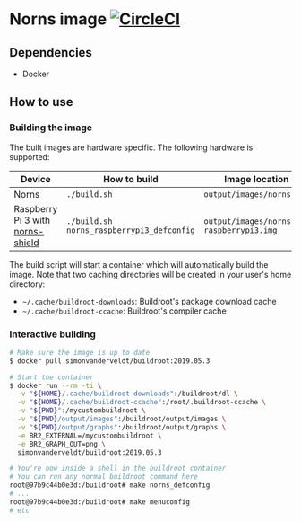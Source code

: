 # Norns image [![CircleCI](https://circleci.com/gh/simonvanderveldt/norns-image.svg?style=svg)](https://circleci.com/gh/simonvanderveldt/norns-image)

## Dependencies
- Docker

## How to use

### Building the image
The built images are hardware specific. The following hardware is supported:

| Device                                                                     | How to build                              | Image location                         |
|----------------------------------------------------------------------------|-------------------------------------------|----------------------------------------|
| Norns                                                                      | `./build.sh`                              | `output/images/norns.img`              |
| Raspberry Pi 3 with [norns-shield](https://github.com/monome/norns-shield) | `./build.sh norns_raspberrypi3_defconfig` | `output/images/norns-raspberrypi3.img` |

The build script will start a container which will automatically build the image.
Note that two caching directories will be created in your user's home directory:
- `~/.cache/buildroot-downloads`: Buildroot's package download cache
- `~/.cache/buildroot-ccache`: Buildroot's compiler cache

### Interactive building
```bash
# Make sure the image is up to date
$ docker pull simonvanderveldt/buildroot:2019.05.3

# Start the container
$ docker run --rm -ti \
  -v "${HOME}/.cache/buildroot-downloads":/buildroot/dl \
  -v "${HOME}/.cache/buildroot-ccache":/root/.buildroot-ccache \
  -v "${PWD}":/mycustombuildroot \
  -v "${PWD}/output/images":/buildroot/output/images \
  -v "${PWD}/output/graphs":/buildroot/output/graphs \
  -e BR2_EXTERNAL=/mycustombuildroot \
  -e BR2_GRAPH_OUT=png \
  simonvanderveldt/buildroot:2019.05.3

# You're now inside a shell in the buildroot container
# You can run any normal buildroot command here
root@97b9c44b0e3d:/buildroot# make norns_defconfig
# ...
root@97b9c44b0e3d:/buildroot# make menuconfig
# etc
```

